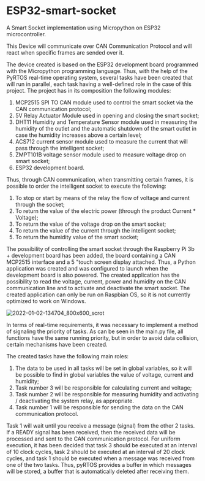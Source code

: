 # ESP32-smart-socket
A Smart Socket implementation using Micropython on ESP32 microcontroller. 

This Device will communicate over CAN Communication Protocol and will react when specific frames are sended over it.

The device created is based on the ESP32 development board programmed with the Micropython programming language. Thus, with the help of the PyRTOS real-time operating system, several tasks have been created that will run in parallel, each task having a well-defined role in the case of this project.
The project has in its composition the following modules:
1. MCP2515 SPI TO CAN module used to control the smart socket via the CAN communication protocol;
2. 5V Relay Actuator Module used in opening and closing the smart socket;
3. DHT11 Humidity and Temperature Sensor module used in measuring the humidity of the outlet and the automatic shutdown of the smart outlet in case the humidity increases above a certain level;
4. ACS712 current sensor module used to measure the current that will pass through the intelligent socket;
5. ZMPT101B voltage sensor module used to measure voltage drop on smart socket;
6. ESP32 development board.

Thus, through CAN communication, when transmitting certain frames, it is possible to order the intelligent socket to execute the following:
1. To stop or start by means of the relay the flow of voltage and current through the socket;
2. To return the value of the electric power (through the product Current * Voltage);
3. To return the value of the voltage drop on the smart socket;
4. To return the value of the current through the intelligent socket;
5. To return the humidity value of the smart socket;

The possibility of controlling the smart socket through the Raspberry Pi 3b + development board has been added, the board containing a CAN MCP2515 interface and a 5 "touch screen display attached.
Thus, a Python application was created and was configured to launch when the development board is also powered.
The created application has the possibility to read the voltage, current, power and humidity on the CAN communication line and to activate and deactivate the smart socket.
The created application can only be run on Raspbian OS, so it is not currently optimized to work on Windows.

![2022-01-02-134704_800x600_scrot](https://user-images.githubusercontent.com/72782466/148778449-93b8be39-4963-483f-a3ec-b4599de5623b.png)

In terms of real-time requirements, it was necessary to implement a method of signaling the priority of tasks. As can be seen in the main.py file, all functions have the same running priority, but in order to avoid data collision, certain mechanisms have been created.

The created tasks have the following main roles:

1. The data to be used in all tasks will be set in global variables, so it will be possible to find in global variables the value of voltage, current and humidity;
2. Task number 3 will be responsible for calculating current and voltage;
3. Task number 2 will be responsible for measuring humidity and activating / deactivating the system relay, as appropriate.
4. Task number 1 will be responsible for sending the data on the CAN communication protocol.


Task 1 will wait until you receive a message (signal) from the other 2 tasks. If a READY signal has been received, then the received data will be processed and sent to the CAN communication protocol.
For uniform execution, it has been decided that task 3 should be executed at an interval of 10 clock cycles, task 2 should be executed at an interval of 20 clock cycles, and task 1 should be executed when a message was received from one of the two tasks. Thus, pyRTOS provides a buffer in which messages will be stored, a buffer that is automatically deleted after receiving them.
